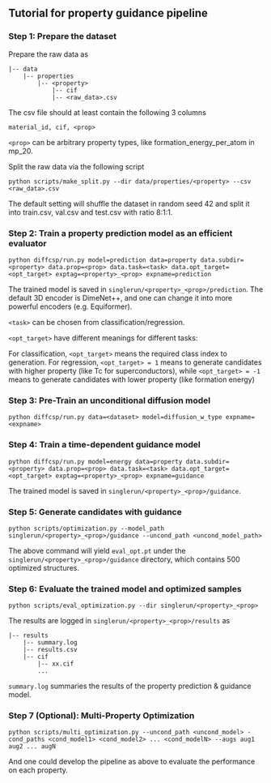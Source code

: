 ## Tutorial for property guidance pipeline

### Step 1: Prepare the dataset

Prepare the raw data as

```
|-- data
    |-- properties
	    |-- <property>
            |-- cif
            |-- <raw_data>.csv
```

The csv file should at least contain the following 3 columns

```
material_id, cif, <prop>
```

``<prop>`` can be arbitrary property types, like formation_energy_per_atom in mp_20.


Split the raw data via the following script

```
python scripts/make_split.py --dir data/properties/<property> --csv <raw_data>.csv
```

The default setting will shuffle the dataset in random seed 42 and split it into train.csv, val.csv and test.csv with ratio 8:1:1. 

### Step 2: Train a property prediction model as an efficient evaluator

```
python diffcsp/run.py model=prediction data=property data.subdir=<property> data.prop=<prop> data.task=<task> data.opt_target=<opt_target> exptag=<property>_<prop> expname=prediction
```

The trained model is saved in ``singlerun/<property>_<prop>/prediction``. The default 3D encoder is DimeNet++, and one can change it into more powerful encoders (e.g. Equiformer).

``<task>`` can be chosen from classification/regression.

``<opt_target>`` have different meanings for different tasks:

For classification, ``<opt_target>`` means the required class index to generation.
For regression, ``<opt_target> = 1`` means to generate candidates with higher property (like Tc for superconductors), while ``<opt_target> = -1`` means to generate candidates with lower property (like formation energy)

### Step 3: Pre-Train an unconditional diffusion model

```
python diffcsp/run.py data=<dataset> model=diffusion_w_type expname=<expname>
```

### Step 4: Train a time-dependent guidance model

```
python diffcsp/run.py model=energy data=property data.subdir=<property> data.prop=<prop> data.task=<task> data.opt_target=<opt_target> exptag=<property>_<prop> expname=guidance
```

The trained model is saved in ``singlerun/<property>_<prop>/guidance``.

### Step 5: Generate candidates with guidance

```
python scripts/optimization.py --model_path singlerun/<property>_<prop>/guidance --uncond_path <uncond_model_path>
```

The above command will yield ``eval_opt.pt`` under the ``singlerun/<property>_<prop>/guidance`` directory, which contains 500 optimized structures.

### Step 6: Evaluate the trained model and optimized samples

```
python scripts/eval_optimization.py --dir singlerun/<property>_<prop>
```

The results are logged in ``singlerun/<property>_<prop>/results`` as 

```
|-- results
    |-- summary.log
    |-- results.csv
    |-- cif
        |-- xx.cif
        ...
```

``summary.log`` summaries the results of the property prediction & guidance model. 

### Step 7 (Optional): Multi-Property Optimization

```
python scripts/multi_optimization.py --uncond_path <uncond_model> -cond_paths <cond_model1> <cond_model2> ... <cond_modelN> --augs aug1 aug2 ... augN
```

And one could develop the pipeline as above to evaluate the performance on each property.